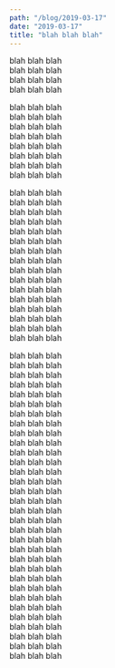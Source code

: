 ```yaml
---
path: "/blog/2019-03-17"
date: "2019-03-17"
title: "blah blah blah"
---
```


blah blah blah  
blah blah blah  
blah blah blah  
blah blah blah  

blah blah blah  
blah blah blah  
blah blah blah  
blah blah blah  
blah blah blah  
blah blah blah  
blah blah blah  
blah blah blah  

blah blah blah  
blah blah blah  
blah blah blah  
blah blah blah  
blah blah blah  
blah blah blah  
blah blah blah  
blah blah blah  
blah blah blah  
blah blah blah  
blah blah blah  
blah blah blah  
blah blah blah  
blah blah blah  
blah blah blah  
blah blah blah  

blah blah blah  
blah blah blah  
blah blah blah  
blah blah blah  
blah blah blah  
blah blah blah  
blah blah blah  
blah blah blah  
blah blah blah  
blah blah blah  
blah blah blah  
blah blah blah  
blah blah blah  
blah blah blah  
blah blah blah  
blah blah blah  
blah blah blah  
blah blah blah  
blah blah blah  
blah blah blah  
blah blah blah  
blah blah blah  
blah blah blah  
blah blah blah  
blah blah blah  
blah blah blah  
blah blah blah  
blah blah blah  
blah blah blah  
blah blah blah  
blah blah blah  
blah blah blah  